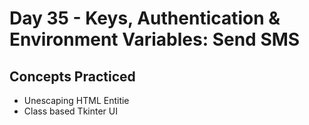# Day 35 - Keys, Authentication & Environment Variables: Send SMS


## Concepts Practiced

- Unescaping HTML Entitie
- Class based Tkinter UI

